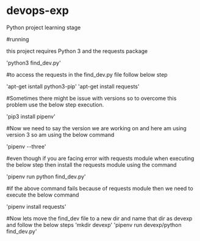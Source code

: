 # devops-exp
Python project learning stage

#running

this project requires Python 3 and the requests package

'python3 find_dev.py'

#to access the requests in the find_dev.py file follow below step

'apt-get isntall python3-pip'
'apt-get install requests'

#Sometimes there might be issue with versions so to overcome this problem use the below step execution.

'pip3 install pipenv'


#Now we need to say the version we are working on and here am using version 3 so am using the below command

'pipenv --three'

#even though if you are facing error with requests module when executing the below step then install the requests module using the command

'pipenv run python find_dev.py'

#if the above command fails because of requests module then we need to execute the below command

'pipenv install requests'


#Now lets move the find_dev file to a new dir and name that dir as devexp and follow the below steps
'mkdir devexp'
'pipenv run devexp/python find_dev.py'
